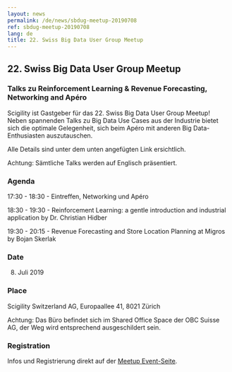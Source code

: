 ```yaml
---
layout: news
permalink: /de/news/sbdug-meetup-20190708
ref: sbdug-meetup-20190708
lang: de
title: 22. Swiss Big Data User Group Meetup
---
```



## 22. Swiss Big Data User Group Meetup
### Talks zu Reinforcement Learning & Revenue Forecasting, Networking and Apéro

Scigility ist Gastgeber für das 22. Swiss Big Data User Group Meetup! Neben spannenden Talks zu Big Data Use Cases aus der Industrie bietet sich die optimale Gelegenheit, sich beim Apéro mit anderen Big Data-Enthusiasten auszutauschen.

Alle Details sind unter dem unten angefügten Link ersichtlich.

Achtung: Sämtliche Talks werden auf Englisch präsentiert.


### Agenda

17:30 - 18:30 - Eintreffen, Networking und Apéro

18:30 - 19:30 - Reinforcement Learning: a gentle introduction and industrial application by Dr. Christian Hidber

19:30 - 20:15 - Revenue Forecasting and Store Location Planning at Migros by Bojan Skerlak


### Date
8. Juli 2019

### Place
Scigility Switzerland AG, Europaallee 41, 8021 Zürich

Achtung: Das Büro befindet sich im Shared Office Space der OBC Suisse AG, der Weg wird entsprechend ausgeschildert sein.

### Registration
Infos und Registrierung direkt auf der <a href='https://www.meetup.com/de-DE/swiss-big-data/events/261620548/'>Meetup Event-Seite</a>.
